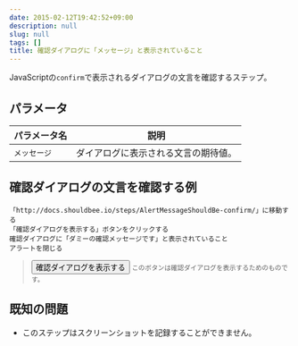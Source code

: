 ```yaml
---
date: 2015-02-12T19:42:52+09:00
description: null
slug: null
tags: []
title: 確認ダイアログに「メッセージ」と表示されていること
---
```


JavaScriptの`confirm`で表示されるダイアログの文言を確認するステップ。

## パラメータ

パラメータ名 | 説明
------|---------
`メッセージ` | ダイアログに表示される文言の期待値。

## 確認ダイアログの文言を確認する例

```
「http://docs.shouldbee.io/steps/AlertMessageShouldBe-confirm/」に移動する
「確認ダイアログを表示する」ボタンをクリックする
確認ダイアログに「ダミーの確認メッセージです」と表示されていること
アラートを閉じる
```

<blockquote>
<button onclick="confirm('ダミーの確認メッセージです');">確認ダイアログを表示する</button>
<small>このボタンは確認ダイアログを表示するためのものです。</small>
</blockquote>

## 既知の問題

* このステップはスクリーンショットを記録することができません。
